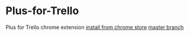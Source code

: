 Plus-for-Trello
===============

Plus for Trello chrome extension
[install from chrome store](https://chrome.google.com/webstore/detail/plus-for-trello-time-trac/gjjpophepkbhejnglcmkdnncmaanojkf?hl=en) 
[master branch](https://github.com/zmandel/Plus-for-Trello) 

